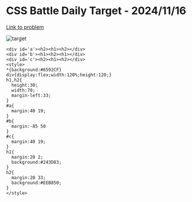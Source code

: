 # CSS Battle Daily Target - 2024/11/16

[Link to problem](https://cssbattle.dev/play/b90MzSKUFfU70JyfP0UP)

![target](https://firebasestorage.googleapis.com/v0/b/cssbattleapp.appspot.com/o/user%2Fe6YbeBahWNPT7VpE2rE2p85byxa2%2Ftargets%2Ftarget_m3BxAL2.png?alt=media)

```
<div id='a'><h2><h1><h2></div>
<div id='b'><h1><h2><h1></div>
<div id='c'><h2><h1><h2></div>
<style>
*{background:#6592CF}
div{display:flex;width:120%;height:120;}
h1,h2{
  height:30;
  width:70;
  margin-left:33;
}
#a{
  margin:40 19;
}
#b{
  margin:-85 50
}
#c{
  margin:40 19;
}
h1{
  margin:20 2;
  background:#243D83;
}
h2{
  margin:20 33;
  background:#EEB850;
}
</style>
```
